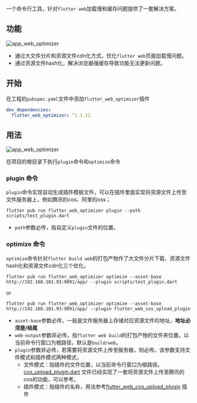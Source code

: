 一个命令行工具，针对`flutter web`加载慢和缓存问题提供了一套解决方案。

## 功能

![app_web_optimizer](https://github.com/TryImpossible/flutter_web_optimizer/raw/main/20230111-172132.png)

- 通过大文件分片和资源文件cdn化方式，优化`flutter web`页面加载慢问题。
- 通过资源文件hash化，解决浏览器强缓存导致功能无法更新问题。

## 开始

在工程的`pubspec.yaml`文件中添加`flutter_web_optimizer`插件

```yaml
dev_dependencies:
  flutter_web_optimizer: ^1.1.11
```

## 用法

![app_web_optimizer](https://github.com/TryImpossible/flutter_web_optimizer/raw/main/20221124-183101.png)

在项目的根目录下执行`plugin`命令和`optimize`命令

### plugin 命令

`plugin`命令实现自动生成插件模板文件，可以在插件里面实现将资源文件上传至文件服务器上，例如腾讯的cos、阿里的oss；

```shell
flutter pub run flutter_web_optimizer plugin --path scripts/test_plugin.dart
```

- `path`参数必传，指自定义`plugin`文件的位置。

### optimize 命令

`optimize`命令针对`flutter build web`的打包产物作了大文件分片下载、资源文件hash化和资源文件cdn化三个优化。

```shell
flutter pub run flutter_web_optimizer optimize --asset-base http://192.168.101.93:9091/app/ --plugin scripts/test_plugin.dart
```

or

```shell
flutter pub run flutter_web_optimizer optimize --asset-base http://192.168.101.93:9091/app/ --plugin flutter_web_cos_upload_plugin
```

- `asset-base`参数必传，一般是文件服务器上存储对应资源文件的地址，**地址必须是/结尾**
- `web-output`参数非必传，指`flutter web build`的打包产物的文件夹位置，以当前命令行窗口为根路径，默认是`build/web`。
- `plugin`参数非必传，若需要将资源文件上传至服务器，则必传。该参数支持文件模式和插件模式两种模式，
    - 文件模式：指插件的文件位置，以当前命令行窗口为根路径。[cos_upload_plugin.dart](example/scripts/cos_upload_plugin.dart)
      文件已经实现了一套将资源文件上传至腾讯的cos的功能，可以参考。
    - 插件模式：指插件的名称，用法参考[flutter_web_cos_upload_plugin](https://pub.flutter-io.cn/packages/flutter_web_cos_upload_plugin) 插件
